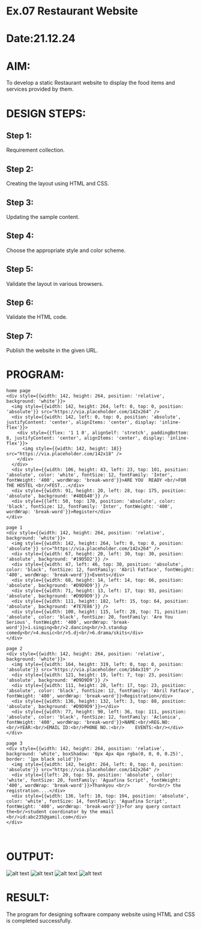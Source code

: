 # Ex.07 Restaurant Website
# Date:21.12.24
# AIM:
To develop a static Restaurant website to display the food items and services provided by them.

# DESIGN STEPS:
## Step 1:
Requirement collection.

## Step 2:
Creating the layout using HTML and CSS.

## Step 3:
Updating the sample content.

## Step 4:
Choose the appropriate style and color scheme.

## Step 5:
Validate the layout in various browsers.

## Step 6:
Validate the HTML code.

## Step 7:
Publish the website in the given URL.

# PROGRAM:
```
home page
<div style={{width: 142, height: 264, position: 'relative', background: 'white'}}>
  <img style={{width: 142, height: 264, left: 0, top: 0, position: 'absolute'}} src="https://via.placeholder.com/142x264" />
  <div style={{width: 142, left: 0, top: 0, position: 'absolute', justifyContent: 'center', alignItems: 'center', display: 'inline-flex'}}>
    <div style={{flex: '1 1 0', alignSelf: 'stretch', paddingBottom: 8, justifyContent: 'center', alignItems: 'center', display: 'inline-flex'}}>
      <img style={{width: 142, height: 18}} src="https://via.placeholder.com/142x18" />
    </div>
  </div>
  <div style={{width: 106, height: 43, left: 23, top: 101, position: 'absolute', color: 'white', fontSize: 12, fontFamily: 'Inter', fontWeight: '400', wordWrap: 'break-word'}}>ARE YOU  READY <br/>FOR THE HOSTEL <br/>FEST...</div>
  <div style={{width: 91, height: 20, left: 28, top: 175, position: 'absolute', background: '#40E640'}} />
  <div style={{left: 50, top: 178, position: 'absolute', color: 'black', fontSize: 12, fontFamily: 'Inter', fontWeight: '400', wordWrap: 'break-word'}}>Register</div>
</div>

page 1
<div style={{width: 142, height: 264, position: 'relative', background: 'white'}}>
  <img style={{width: 142, height: 264, left: 0, top: 0, position: 'absolute'}} src="https://via.placeholder.com/142x264" />
  <div style={{width: 67, height: 20, left: 30, top: 30, position: 'absolute', background: '#19D5D2'}} />
  <div style={{width: 47, left: 46, top: 30, position: 'absolute', color: 'black', fontSize: 12, fontFamily: 'Abril Fatface', fontWeight: '400', wordWrap: 'break-word'}}>Events</div>
  <div style={{width: 68, height: 14, left: 14, top: 66, position: 'absolute', background: '#D9D9D9'}} />
  <div style={{width: 71, height: 13, left: 17, top: 93, position: 'absolute', background: '#D9D9D9'}} />
  <div style={{width: 111, height: 182, left: 15, top: 64, position: 'absolute', background: '#7E7E86'}} />
  <div style={{width: 100, height: 115, left: 28, top: 71, position: 'absolute', color: 'black', fontSize: 20, fontFamily: 'Are You Serious', fontWeight: '400', wordWrap: 'break-word'}}>1.singing<br/>2.dancing<br/>3.standup comedy<br/>4.music<br/>5.dj<br/>6.drama/skits</div>
</div>

page 2
<div style={{width: 142, height: 264, position: 'relative', background: 'white'}}>
  <img style={{width: 164, height: 319, left: 0, top: 0, position: 'absolute'}} src="https://via.placeholder.com/164x319" />
  <div style={{width: 121, height: 19, left: 7, top: 23, position: 'absolute', background: '#D9D9D9'}} />
  <div style={{width: 111, height: 28, left: 17, top: 23, position: 'absolute', color: 'black', fontSize: 12, fontFamily: 'Abril Fatface', fontWeight: '400', wordWrap: 'break-word'}}>Registration</div>
  <div style={{width: 136, height: 132, left: 3, top: 88, position: 'absolute', background: '#D9D9D9'}}></div>
  <div style={{width: 77, height: 90, left: 36, top: 111, position: 'absolute', color: 'black', fontSize: 12, fontFamily: 'Aclonica', fontWeight: '400', wordWrap: 'break-word'}}>NAME:<br/>REG.NO:<br/>YEAR:<br/>EMAIL ID:<br/>PHONE NO.:<br/>    EVENTS:<br/></div>
</div>

page 3
<div style={{width: 142, height: 264, position: 'relative', background: 'white', boxShadow: '0px 4px 4px rgba(0, 0, 0, 0.25)', border: '1px black solid'}}>
  <img style={{width: 142, height: 264, left: 0, top: 0, position: 'absolute'}} src="https://via.placeholder.com/142x264" />
  <div style={{left: 20, top: 59, position: 'absolute', color: 'white', fontSize: 20, fontFamily: 'Aguafina Script', fontWeight: '400', wordWrap: 'break-word'}}>Thankyou <br/>       for<br/> the registration....</div>
  <div style={{width: 136, left: 10, top: 194, position: 'absolute', color: 'white', fontSize: 14, fontFamily: 'Aguafina Script', fontWeight: '400', wordWrap: 'break-word'}}>for any query contact  the<br/>student coordinator by the email <br/>id:abc235@gamil.com</div>
</div>



```
# OUTPUT:
![alt text](../395771379-3cd8c098-98d7-4cd3-929e-9184cb79d75b.png) 
![alt text](../395771392-76fdb987-e30e-4563-8c94-072d71f94f20.png) 
![alt text](../395771407-220862b8-e50c-42fe-92d3-5456f46f461b.png) 
![alt text](../395771457-3b4cec2b-4922-416c-af0a-f91dd67919f0.png)
# RESULT:
The program for designing software company website using HTML and CSS is completed successfully.
